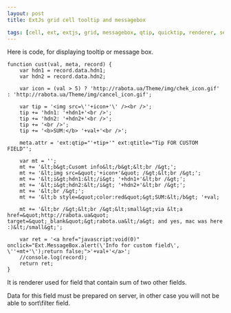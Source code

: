 ```yaml
---
layout: post
title: ExtJs grid cell tooltip and messagebox

tags: [cell, ext, extjs, grid, messagebox, qtip, quicktip, renderer, sencha, tip, tooltip]
---
```


Here is code, for displaying tooltip or message box.

    function cust(val, meta, record) {
        var hdn1 = record.data.hdn1;
        var hdn2 = record.data.hdn2;

        var icon = (val > 5) ? 'http://rabota.ua/Theme/img/chek_icon.gif' : 'http://rabota.ua/Theme/img/cancel_icon.gif';

        var tip = '<img src=\''+icon+'\' /><br />';
        tip += 'hdn1: '+hdn1+'<br />';
        tip += 'hdn2: '+hdn2+'<br />';
        tip += '<br />';
        tip += '<b>SUM:</b> '+val+'<br />';

        meta.attr = 'ext:qtip="'+tip+'" ext:qtitle="Tip FOR CUSTOM FIELD"';

        var mt = '';
        mt += '&lt;b&gt;Cusomt info&lt;/b&gt;&lt;br /&gt;';
        mt += '&lt;img src=&quot;'+icon+'&quot; /&gt;&lt;br /&gt;';
        mt += '&lt;i&gt;hdn1:&lt;/i&gt; '+hdn1+'&lt;br /&gt;';
        mt += '&lt;i&gt;hdn2:&lt;/i&gt; '+hdn2+'&lt;br /&gt;';
        mt += '&lt;br /&gt;';
        mt += '&lt;b style=&quot;color:red&quot;&gt;SUM:&lt;/b&gt; '+val;

        mt += '&lt;br /&gt;&lt;br /&gt;&lt;small&gt;via &lt;a href=&quot;http://rabota.ua&quot; target=&quot;_blank&quot;&gt;rabota.ua&lt;/a&gt; and yes, mac was here :)&lt;/small&gt;';

        var ret = '<a href="javascript:void(0)" onclick="Ext.MessageBox.alert(\'Info for custom field\', \''+mt+'\');return false;">'+val+'</a>';
        //console.log(record);
        return ret;
    }

It is renderer used for field that contain sum of two other fields.

Data for this field must be prepared on server, in other case you will not be able to sort\filter field.
